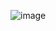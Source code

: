 ![image](https://github.com/CristhianSantacruz/Microservices-Polices/assets/117329019/1ef91dc3-d055-4add-8d21-da27abbf27f5)
